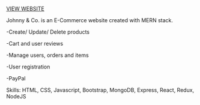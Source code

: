 [VIEW WEBSITE](https://johnnyandco.uc.r.appspot.com/)

Johnny & Co. is an E-Commerce website created with MERN stack.

-Create/ Update/ Delete products

-Cart and user reviews

-Manage users, orders and items

-User registration

-PayPal

Skills: HTML, CSS, Javascript, Bootstrap, MongoDB, Express, React, Redux, NodeJS
